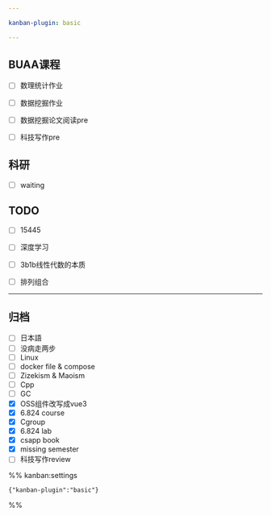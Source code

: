```yaml
---

kanban-plugin: basic

---
```


## BUAA课程

- [ ] 数理统计作业
- [ ] 数据挖掘作业
- [ ] 数据挖掘论文阅读pre
- [ ] 科技写作pre


## 科研

- [ ] waiting


## TODO

- [ ] 15445
- [ ] 深度学习
- [ ] 3b1b线性代数的本质
- [ ] 排列组合


***

## 归档

- [ ] 日本語
- [ ] 没病走两步
- [ ] Linux
- [ ] docker file & compose
- [ ] Zizekism & Maoism
- [ ] Cpp
- [ ] GC
- [x] OSS组件改写成vue3
- [x] 6.824 course
- [x] Cgroup
- [x] 6.824 lab
- [x] csapp book
- [x] missing semester
- [ ] 科技写作review

%% kanban:settings
```
{"kanban-plugin":"basic"}
```
%%
